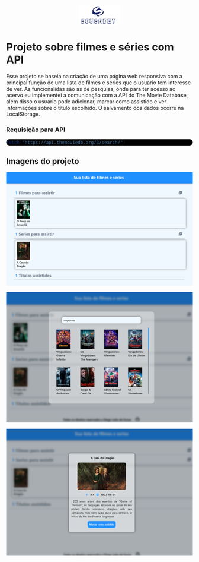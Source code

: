 <div style="text-align: center">

![Imagem logo](img/logo_size-removebg-preview.png)

</div>

# Projeto sobre filmes e séries com API

Esse projeto se baseia na criação de uma página web responsiva com a principal função de uma lista de filmes e séries que o usuario tem interesse de ver. As funcionalidas são as de pesquisa, onde para ter acesso ao acervo eu implementei a comunicação com a API do The Movie Database, além disso o usuario pode adicionar, marcar como assistido e ver informações sobre o título escolhido. O salvamento dos dados ocorre na LocalStorage.


### Requisição para API

<div style="background-color: black; border-radius: 10px;">

```javascript
fetch("https://api.themoviedb.org/3/search/")
```

</div>

## Imagens do projeto

![Imagem 1](img/Captura%20de%20tela%202024-05-07%20150705.png)

![Imagem 2](img/Captura%20de%20tela%202024-05-07%20150827.png)

![Imagem 3](img/Captura%20de%20tela%202024-05-07%20150757.png)
